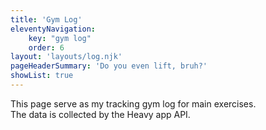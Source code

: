 ```yaml
---
title: 'Gym Log'
eleventyNavigation:
    key: "gym log"
    order: 6
layout: 'layouts/log.njk'
pageHeaderSummary: 'Do you even lift, bruh?'
showList: true
---
```


This page serve as my tracking gym log for main exercises.\
The data is collected by the Heavy app API.
